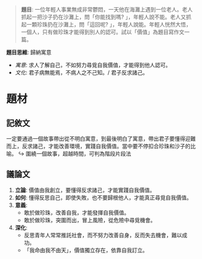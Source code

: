 > **題目**:
> 一位年輕人事業無成非常鬱悶，一天他在海灘上遇到一位老人。老人抓起一把沙子扔在沙灘上，問「你能找到嗎? 」，年輕人說不能。老人又抓起一顆珍珠扔在沙灘上，問「這回呢? 」，年輕人說能。年輕人恍然大悟，一個人，只有做珍珠才能得到別人的認可。試以「價值」為題目寫作文一篇。

**題目思維**: 歸納寓意
- *寓意*: 求人了解自己，不如努力尋覓自我價值，才能得到他人認可。
- *文化*: 君子病無能焉，不病人之不己知。/ 君子反求諸己。

# 題材
## 記敘文
一定要通過一個故事帶出從不明白寓意，到最後明白了寓意，帶出君子要懂得迎難而上，反求諸己，才能改善環境，實踐自我價值。當中要不停扣合珍珠和沙子的比喻。
↪ 圍繞一個故事，超越時間，可判為階段片段法

## 議論文
1. **立論**: 價值由我創立，要懂得反求諸己，才能實踐自我價值。
2. **如何**: 懂得反思自己，即使失敗，也不要歸根他人，才能真正尋覓自我價值。
3. **意義**:
	- 敢於做珍珠，改善自我，才能發揮自我價值。
	- 敢於做珍珠，突圍而出，冒上風險，從危險中尋覓機會。
4. **深化**:
	- 反思青年人常常推託社會，而不努力改善自身，反而失去機會，難以成功。
	- 「我命由我不由天」，價值獨立存在，依靠自我訂立。